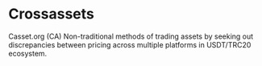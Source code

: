 # Crossassets
Casset.org (CA)
Non-traditional methods of trading assets by seeking out discrepancies between pricing across multiple platforms in USDT/TRC20 ecosystem.
